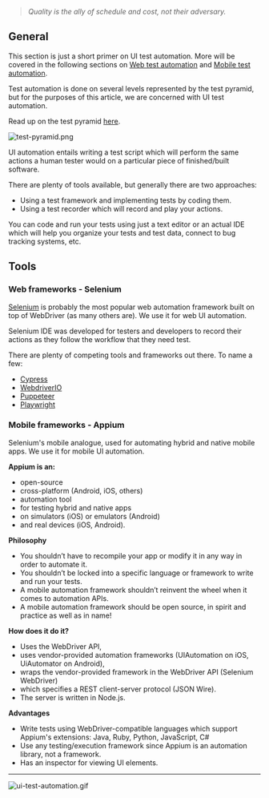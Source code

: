 > *Quality is the ally of schedule and cost, not their adversary.*

## General

This section is just a short primer on UI test automation. More will be covered in the following sections on [Web test automation](https://infinum.com/handbook/books/qa/tools/ui-automation-web) and [Mobile test automation](https://infinum.com/handbook/books/qa/tools/ui-automation-mobile).

Test automation is done on several levels represented by the test pyramid, but for the purposes of this article, we are concerned with UI test automation.

Read up on the test pyramid [here](https://martinfowler.com/articles/practical-test-pyramid.html).

![test-pyramid.png](/img/test-pyramid.png)

UI automation entails writing a test script which will perform the same actions a human tester would on a particular piece of finished/built software.

There are plenty of tools available, but generally there are two approaches:

- Using a test framework and implementing tests by coding them.
- Using a test recorder which will record and play your actions.

You can code and run your tests using just a text editor or an actual IDE which will help you organize your tests and test data, connect to bug tracking systems, etc.

## Tools

### Web frameworks - Selenium

[Selenium](https://www.selenium.dev/) is probably the most popular web automation framework built on top of WebDriver (as many others are). We use it for web UI automation.

Selenium IDE was developed for testers and developers to record their actions as they follow the workflow that they need test.

There are plenty of competing tools and frameworks out there. To name a few:

- [Cypress](https://www.cypress.io/)
- [WebdriverIO](https://webdriver.io/)
- [Puppeteer](https://github.com/puppeteer/puppeteer)
- [Playwright](https://github.com/microsoft/playwright)

### Mobile frameworks - Appium

Selenium's mobile analogue, used for automating hybrid and native mobile apps. We use it for mobile UI automation.

**Appium is an:**

- open-source
- cross-platform (Android, iOS, others)
- automation tool
- for testing hybrid and native apps
- on simulators (iOS) or emulators (Android)
- and real devices (iOS, Android).

**Philosophy**

- You shouldn’t have to recompile your app or modify it in any way in order to automate it.
- You shouldn’t be locked into a specific language or framework to write and run your tests.
- A mobile automation framework shouldn’t reinvent the wheel when it comes to automation APIs.
- A mobile automation framework should be open source, in spirit and practice as well as in name!

**How does it do it?**

- Uses the WebDriver API,
- uses vendor-provided automation frameworks (UIAutomation on iOS, UiAutomator on Android),
- wraps the vendor-provided framework in the WebDriver API (Selenium WebDriver)
- which specifies a REST client-server protocol (JSON Wire).
- The server is written in Node.js.

**Advantages**

- Write tests using WebDriver-compatible languages which support Appium's extensions: Java, Ruby, Python, JavaScript, C#
- Use any testing/execution framework since Appium is an automation library, not a framework.
- Has an inspector for viewing UI elements.

---

![ui-test-automation.gif](/img/ui-test-automation.gif)
